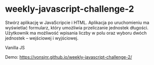 # weekly-javascript-challenge-2

Stwórz aplikację w JavaScripcie i HTML. Aplikacja po uruchomieniu ma wyświetlać formularz, który umożliwia przeliczanie jednostek długości. Użytkownik ma możliwość wpisania liczby w polu oraz wyboru dwóch jednostek – wejściowej i wyjściowej.

Vanilla JS

Demo: https://vonsjnr.github.io/weekly-javascript-challenge-2/